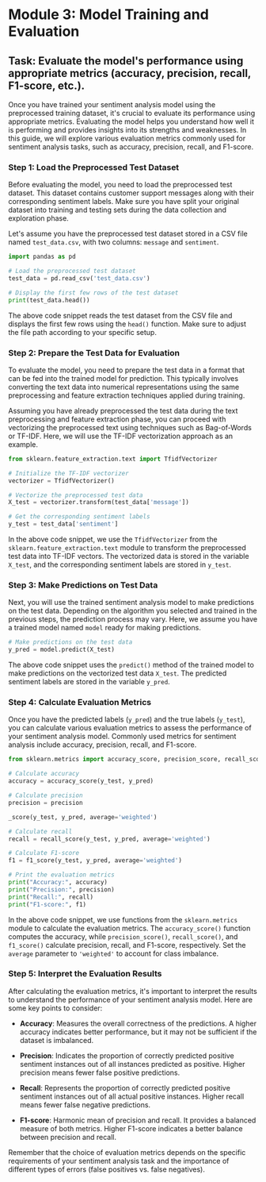 # Module 3: Model Training and Evaluation

## Task: Evaluate the model's performance using appropriate metrics (accuracy, precision, recall, F1-score, etc.).

Once you have trained your sentiment analysis model using the preprocessed training dataset, it's crucial to evaluate its performance using appropriate metrics. Evaluating the model helps you understand how well it is performing and provides insights into its strengths and weaknesses. In this guide, we will explore various evaluation metrics commonly used for sentiment analysis tasks, such as accuracy, precision, recall, and F1-score.

### Step 1: Load the Preprocessed Test Dataset

Before evaluating the model, you need to load the preprocessed test dataset. This dataset contains customer support messages along with their corresponding sentiment labels. Make sure you have split your original dataset into training and testing sets during the data collection and exploration phase.

Let's assume you have the preprocessed test dataset stored in a CSV file named `test_data.csv`, with two columns: `message` and `sentiment`.

```python
import pandas as pd

# Load the preprocessed test dataset
test_data = pd.read_csv('test_data.csv')

# Display the first few rows of the test dataset
print(test_data.head())
```

The above code snippet reads the test dataset from the CSV file and displays the first few rows using the `head()` function. Make sure to adjust the file path according to your specific setup.

### Step 2: Prepare the Test Data for Evaluation

To evaluate the model, you need to prepare the test data in a format that can be fed into the trained model for prediction. This typically involves converting the text data into numerical representations using the same preprocessing and feature extraction techniques applied during training.

Assuming you have already preprocessed the test data during the text preprocessing and feature extraction phase, you can proceed with vectorizing the preprocessed text using techniques such as Bag-of-Words or TF-IDF. Here, we will use the TF-IDF vectorization approach as an example.

```python
from sklearn.feature_extraction.text import TfidfVectorizer

# Initialize the TF-IDF vectorizer
vectorizer = TfidfVectorizer()

# Vectorize the preprocessed test data
X_test = vectorizer.transform(test_data['message'])

# Get the corresponding sentiment labels
y_test = test_data['sentiment']
```

In the above code snippet, we use the `TfidfVectorizer` from the `sklearn.feature_extraction.text` module to transform the preprocessed test data into TF-IDF vectors. The vectorized data is stored in the variable `X_test`, and the corresponding sentiment labels are stored in `y_test`.

### Step 3: Make Predictions on Test Data

Next, you will use the trained sentiment analysis model to make predictions on the test data. Depending on the algorithm you selected and trained in the previous steps, the prediction process may vary. Here, we assume you have a trained model named `model` ready for making predictions.

```python
# Make predictions on the test data
y_pred = model.predict(X_test)
```

The above code snippet uses the `predict()` method of the trained model to make predictions on the vectorized test data `X_test`. The predicted sentiment labels are stored in the variable `y_pred`.

### Step 4: Calculate Evaluation Metrics

Once you have the predicted labels (`y_pred`) and the true labels (`y_test`), you can calculate various evaluation metrics to assess the performance of your sentiment analysis model. Commonly used metrics for sentiment analysis include accuracy, precision, recall, and F1-score.

```python
from sklearn.metrics import accuracy_score, precision_score, recall_score, f1_score

# Calculate accuracy
accuracy = accuracy_score(y_test, y_pred)

# Calculate precision
precision = precision

_score(y_test, y_pred, average='weighted')

# Calculate recall
recall = recall_score(y_test, y_pred, average='weighted')

# Calculate F1-score
f1 = f1_score(y_test, y_pred, average='weighted')

# Print the evaluation metrics
print("Accuracy:", accuracy)
print("Precision:", precision)
print("Recall:", recall)
print("F1-score:", f1)
```

In the above code snippet, we use functions from the `sklearn.metrics` module to calculate the evaluation metrics. The `accuracy_score()` function computes the accuracy, while `precision_score()`, `recall_score()`, and `f1_score()` calculate precision, recall, and F1-score, respectively. Set the `average` parameter to `'weighted'` to account for class imbalance.

### Step 5: Interpret the Evaluation Results

After calculating the evaluation metrics, it's important to interpret the results to understand the performance of your sentiment analysis model. Here are some key points to consider:

- **Accuracy**: Measures the overall correctness of the predictions. A higher accuracy indicates better performance, but it may not be sufficient if the dataset is imbalanced.

- **Precision**: Indicates the proportion of correctly predicted positive sentiment instances out of all instances predicted as positive. Higher precision means fewer false positive predictions.

- **Recall**: Represents the proportion of correctly predicted positive sentiment instances out of all actual positive instances. Higher recall means fewer false negative predictions.

- **F1-score**: Harmonic mean of precision and recall. It provides a balanced measure of both metrics. Higher F1-score indicates a better balance between precision and recall.

Remember that the choice of evaluation metrics depends on the specific requirements of your sentiment analysis task and the importance of different types of errors (false positives vs. false negatives).

